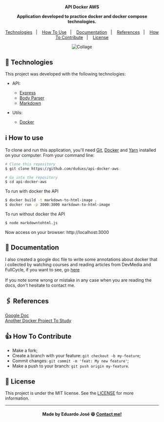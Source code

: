 <h4 align="center">
  <p>API Docker AWS</p>
  
  <p>Application developed to practice docker and docker compose technologies.</p>
  
</h4>

<p align="center">
  <a href="#rocket-technologies">Technologies</a>&nbsp;&nbsp;&nbsp;|&nbsp;&nbsp;&nbsp;
  <a href="#information_source-how-to-use">How To Use</a>&nbsp;&nbsp;&nbsp;|&nbsp;&nbsp;&nbsp;
   <a href="#memo-documentation">Documentation</a>&nbsp;&nbsp;&nbsp;|&nbsp;&nbsp;&nbsp;
   <a href="#paperclips-references">References</a>&nbsp;&nbsp;&nbsp;|&nbsp;&nbsp;&nbsp;
  <a href="#thumbsup-how-to-contribute">How To Contribute</a>&nbsp;&nbsp;&nbsp;|&nbsp;&nbsp;&nbsp;
  <a href="#memo-license">License</a>
</p>

<p align="center">
<img alt="Collage" src="https://ik.imagekit.io/27ewoxssse/carbon__3__j-UvRZaBB.png?updatedAt=1633347343118"> 
</p>

## :rocket: Technologies

This project was developed with the following technologies:

- API:

  - [Express](https://expressjs.com/pt-br/)
  - [Body Parser](https://www.npmjs.com/package/body-parser)
  - [Markdown](https://www.npmjs.com/package/markdown)
  
- Utils:

  - [Docker](https://www.docker.com/)
 
## :information_source: How to use
To clone and run this application, you'll need [Git](https://git-scm.com), [Docker](https://www.docker.com/) and [Yarn](https://classic.yarnpkg.com/lang/en/docs/install/#debian-stable) installed on your computer. From your command line:

```bash
# Clone this repository
$ git clone https://github.com/duduxs/api-docker-aws

# Go into the repository
$ cd api-docker-aws
```

To run with docker the API

```bash
$ docker build -t markdown-to-html-image .
$ docker run -p 3000:3000 markdown-to-html-image
```

To run without docker the API

```bash
$ node markdowntohtml.js
```

Now access on your browser: http://localhost:3000


## :memo: Documentation

I also created a google doc file to write some annotations about docker that i collected by watching courses and reading articles from DevMedia and FullCycle, 
if you want to see, go <a href="https://docs.google.com/document/d/1ghe5jtUINeTH8Y8UEfUdSIieXQihMY3En0iVcaq3Bq0/edit#" target="_blank">here</a>
<br><br>
If you note some wrong or mistake in any case when you are reading the docs, don't hesitate to contact me.

## :paperclips: References

<a href="https://docs.google.com/document/d/1ghe5jtUINeTH8Y8UEfUdSIieXQihMY3En0iVcaq3Bq0/edit#" target="_blank">Google Doc</a><br>
<a href="https://github.com/Duduxs/api-docker" target="_blank">Another Docker Project To Study</a><br>

## :thumbsup: How To Contribute

-  Make a fork;
-  Create a branch with your feature: `git checkout -b my-feature`;
-  Commit changes: `git commit -m 'feat: My new feature'`;
-  Make a push to your branch: `git push origin my-feature`.

## :memo: License
This project is under the MIT license. See the [LICENSE](https://github.com/Duduxs/api-docker-aws/blob/main/LICENSE) for more information.

---

<h4 align="center">
    Made by Eduardo José 😆 <a href="https://www.linkedin.com/in/eduarddojose/" target="_blank">Contact me!</a>
</h4>
